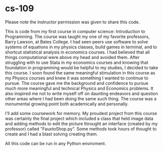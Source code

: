 # cs-109
Please note the instructor permission was given to share this code.

This is code from my first course in computer science: Introduction to Programming. The course was taught my one of my favorite professors, Barry Lawson, at Bates College. I had seen peers use software to solve systems of equations in my physics classes, build games in terminal, and to shortcut statistical analysis in economics courses. I had believed that all things computational were above my head and avoided them. After struggling with to use Stata in my economics courses and knowing that foundation in programming would be helpful to my studies, I decided to take this course. I soon found the same meaningful stimulation in this course as my Physics courses and knew it was something I wanted to continue to pursue. The course gave me the background and confidence to pursue much more meaningful and technical Physics and Economics problems. It also inspired me not to write myself off on daunting endeavors and question other areas where I had been doing the same such thing. The course was a monumental growing point both academically and personally.

I'll add some coursework for memory. My proudest project from this course was certainly the final project which included a class that held image data and adding methods to edit the picture throught an interface (created by my professor) called "FauxtoShop.py". Some methods took hours of thought to create and I had a blast solving creating them. 

All this code can be run in any Python enviroment.
